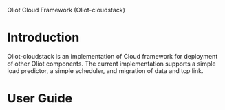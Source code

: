 Oliot Cloud Framework (Oliot-cloudstack)

# Introduction<br />
Oliot-cloudstack is an implementation of Cloud framework for deployment of other Oliot components. The current implementation supports a simple load predictor, a simple scheduler, and migration of data and tcp link.

# User Guide<br />
